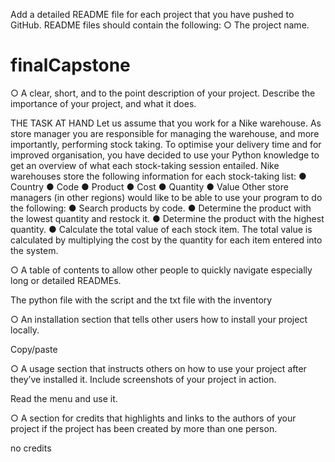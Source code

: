 Add a detailed README file for each project that you have pushed to GitHub. README files should contain the following:
○ The project name.

# finalCapstone


○ A clear, short, and to the point description of your project. Describe the importance of your project, and what it does.

THE TASK AT HAND
Let us assume that you work for a Nike warehouse. As store manager you are responsible for managing the warehouse, and more importantly, performing stock taking. To optimise your delivery time and for improved organisation, you have decided to use your Python knowledge to get an overview of what each stock-taking session entailed.
Nike warehouses store the following information for each stock-taking list: 
● Country
● Code
● Product 
● Cost
● Quantity 
● Value
Other store managers (in other regions) would like to be able to use your program to do the following:
● Search products by code.
● Determine the product with the lowest quantity and restock it.
● Determine the product with the highest quantity.
● Calculate the total value of each stock item. The total value is calculated by
multiplying the cost by the quantity for each item entered into the system.

○ A table of contents to allow other people to quickly navigate especially long or detailed READMEs.

The python file with the script and the txt file with the inventory

○ An installation section that tells other users how to install your project locally.

Copy/paste

○ A usage section that instructs others on how to use your project after they’ve installed it. Include screenshots of your project in action.

Read the menu and use it.

○ A section for credits that highlights and links to the authors of your project if the project has been created by more than one person.

no credits
